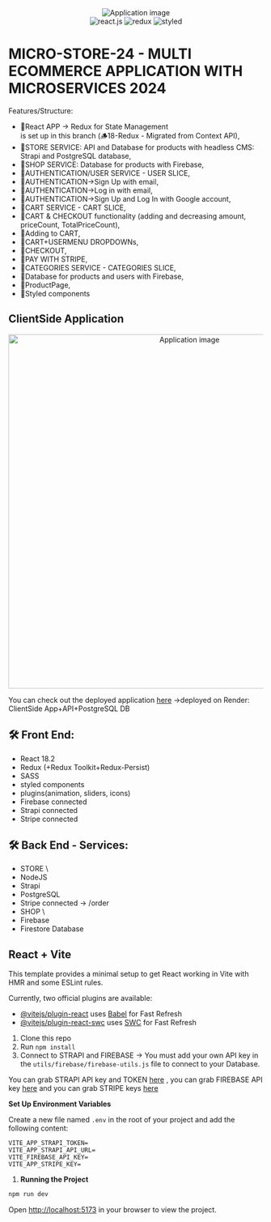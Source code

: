  <div align="center">
  <img alt="Application image" src="https://cdn.shopify.com/s/files/1/0070/7032/files/ecommerce_apps.jpg?v=1665592014" />
</div>
  <div align="center">
    <img src="https://img.shields.io/badge/-React_JS-black?style=for-the-badge&logoColor=white&logo=react&color=61DAFB" alt="react.js" />
    <img src="https://img.shields.io/badge/-Redux-black?style=for-the-badge&logoColor=white&logo=redux&color=764ABC" alt="redux" />
    <img src="https://img.shields.io/badge/-Styled-black?style=for-the-badge&logoColor=white&logo=styled&color=06B6D4" alt="styled" />
  </div>

# MICRO-STORE-24 - MULTI ECOMMERCE APPLICATION WITH MICROSERVICES 2024

Features/Structure:

- 🚀React APP -> Redux for State Management<br> is set up in this branch (🪵18-Redux - Migrated from Context API),
- 🚀STORE SERVICE: API and Database for products with headless CMS: Strapi and PostgreSQL database,
- 🚀SHOP SERVICE: Database for products with Firebase,
- 🚀AUTHENTICATION/USER SERVICE - USER SLICE,
- 🚀AUTHENTICATION->Sign Up with email,
- 🚀AUTHENTICATION->Log in with email,
- 🚀AUTHENTICATION->Sign Up and Log In with Google account,
- 🚀CART SERVICE - CART SLICE,
- 🚀CART & CHECKOUT functionality (adding and decreasing amount, priceCount, TotalPriceCount),
- 🚀Adding to CART,
- 🚀CART+USERMENU DROPDOWNs,
- 🚀CHECKOUT,
- 🚀PAY WITH STRIPE,
- 🚀CATEGORIES SERVICE - CATEGORIES SLICE,
- 🚀Database for products and users with Firebase,
- 🚀ProductPage,
- 🚀Styled components

## ClientSide Application

<div align="center">
  <img alt="Application image" src="https://vargaae.hu/images/projects/e-comm-2024-git.png" width="700" />
</div>

You can check out the deployed application [here](https://ecommerce-2024-y49k.onrender.com/)
->deployed on Render: ClientSide App+API+PostgreSQL DB

## 🛠 Front End:

- React 18.2
- Redux (+Redux Toolkit+Redux-Persist)
- SASS
- styled components
- plugins(animation, sliders, icons)
- Firebase connected
- Strapi connected
- Stripe connected

## 🛠 Back End - Services:

- STORE \
- NodeJS
- Strapi
- PostgreSQL
- Stripe connected -> /order
- SHOP \
- Firebase
- Firestore Database

## React + Vite

This template provides a minimal setup to get React working in Vite with HMR and some ESLint rules.

Currently, two official plugins are available:

- [@vitejs/plugin-react](https://github.com/vitejs/vite-plugin-react/blob/main/packages/plugin-react/README.md) uses [Babel](https://babeljs.io/) for Fast Refresh
- [@vitejs/plugin-react-swc](https://github.com/vitejs/vite-plugin-react-swc) uses [SWC](https://swc.rs/) for Fast Refresh

1. Clone this repo
2. Run `npm install`
3. Connect to STRAPI and FIREBASE -> You must add your own API key in the `utils/firebase/firebase-utils.js` file to connect to your Database.

You can grab STRAPI API key and TOKEN [here](https://strapi.io/)
, you can grab FIREBASE API key [here](https://firebase.google.com/)
and you can grab STRIPE keys [here](https://stripe.com/)

**Set Up Environment Variables**

Create a new file named `.env` in the root of your project and add the following content:

```env
VITE_APP_STRAPI_TOKEN=
VITE_APP_STRAPI_API_URL=
VITE_FIREBASE_API_KEY=
VITE_APP_STRIPE_KEY=
```

1. **Running the Project**

```bash
npm run dev
```

Open [http://localhost:5173](http://localhost:5173) in your browser to view the project.
